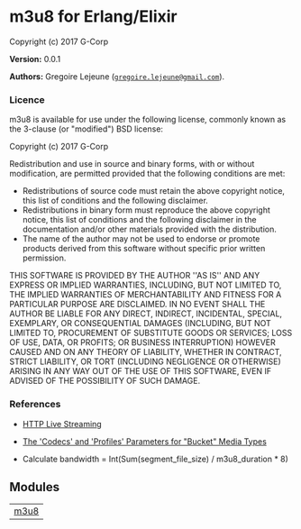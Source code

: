 

# m3u8 for Erlang/Elixir #

Copyright (c) 2017 G-Corp

__Version:__ 0.0.1

__Authors:__ Gregoire Lejeune ([`gregoire.lejeune@gmail.com`](mailto:gregoire.lejeune@gmail.com)).


### Licence ###

m3u8 is available for use under the following license, commonly known as the 3-clause (or "modified") BSD license:

Copyright (c) 2017 G-Corp<br />

Redistribution and use in source and binary forms, with or without modification, are permitted provided that the following conditions are met:

* Redistributions of source code must retain the above copyright notice, this list of conditions and the following disclaimer.
* Redistributions in binary form must reproduce the above copyright notice, this list of conditions and the following disclaimer in the documentation and/or other materials provided with the distribution.
* The name of the author may not be used to endorse or promote products derived from this software without specific prior written permission.



THIS SOFTWARE IS PROVIDED BY THE AUTHOR ''AS IS'' AND ANY EXPRESS OR IMPLIED WARRANTIES, INCLUDING, BUT NOT LIMITED TO, THE IMPLIED WARRANTIES OF MERCHANTABILITY AND FITNESS FOR A PARTICULAR PURPOSE ARE DISCLAIMED. IN NO EVENT SHALL THE AUTHOR BE LIABLE FOR ANY DIRECT, INDIRECT, INCIDENTAL, SPECIAL, EXEMPLARY, OR CONSEQUENTIAL DAMAGES (INCLUDING, BUT NOT LIMITED TO, PROCUREMENT OF SUBSTITUTE GOODS OR SERVICES; LOSS OF USE, DATA, OR PROFITS; OR BUSINESS INTERRUPTION) HOWEVER CAUSED AND ON ANY THEORY OF LIABILITY, WHETHER IN CONTRACT, STRICT LIABILITY, OR TORT (INCLUDING NEGLIGENCE OR OTHERWISE) ARISING IN ANY WAY OUT OF THE USE OF THIS SOFTWARE, EVEN IF ADVISED OF THE POSSIBILITY OF SUCH DAMAGE.


### References ###

* [HTTP Live Streaming](https://tools.ietf.org.md/draft-pantos-http-live-streaming-23)

* [The 'Codecs' and 'Profiles' Parameters for "Bucket" Media Types](https://tools.ietf.org.md/rfc6381)

* Calculate bandwidth = Int(Sum(segment_file_size) / m3u8_duration * 8)



## Modules ##


<table width="100%" border="0" summary="list of modules">
<tr><td><a href="https://github.com/emedia-project/m3u8/blob/master/doc/m3u8.md" class="module">m3u8</a></td></tr></table>

